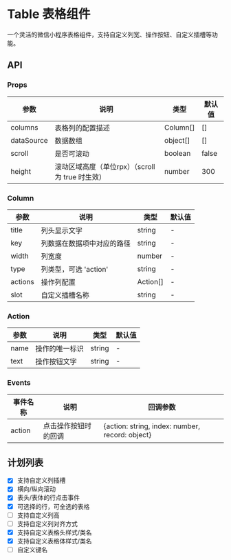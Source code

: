 # Table 表格组件

一个灵活的微信小程序表格组件，支持自定义列宽、操作按钮、自定义插槽等功能。

## API

### Props

| 参数       | 说明                                  | 类型     | 默认值 |
| ---------- | ------------------------------------- | -------- | ------ |
| columns    | 表格列的配置描述                      | Column[] | []     |
| dataSource | 数据数组                              | object[] | []     |
| scroll     | 是否可滚动                            | boolean  | false  |
| height     | 滚动区域高度（单位rpx）（scroll 为 true 时生效） | number   | 300    |

### Column

| 参数    | 说明                       | 类型     | 默认值 |
| ------- | -------------------------- | -------- | ------ |
| title   | 列头显示文字               | string   | -      |
| key     | 列数据在数据项中对应的路径 | string   | -      |
| width   | 列宽度                     | number   | -      |
| type    | 列类型，可选 'action'      | string   | -      |
| actions | 操作列配置                 | Action[] | -      |
| slot    | 自定义插槽名称             | string   | -      |

### Action

| 参数      | 说明             | 类型   | 默认值 |
| --------- | ---------------- | ------ | ------ |
| name      | 操作的唯一标识   | string | -      |
| text      | 操作按钮文字     | string | -      |

### Events

| 事件名称 | 说明                 | 回调参数                        |
| -------- | -------------------- | ------------------------------- |
| action   | 点击操作按钮时的回调 | {action: string, index: number, record: object} |


## 计划列表

- [x] 支持自定义列插槽
- [x] 横向/纵向滚动
- [x] 表头/表体的行点击事件
- [x] 可选择的行，可全选的表格
- [ ] 支持自定义列高
- [ ] 支持自定义列对齐方式
- [x] 支持自定义表格头样式/类名
- [x] 支持自定义表格体样式/类名
- [ ] 自定义键名
